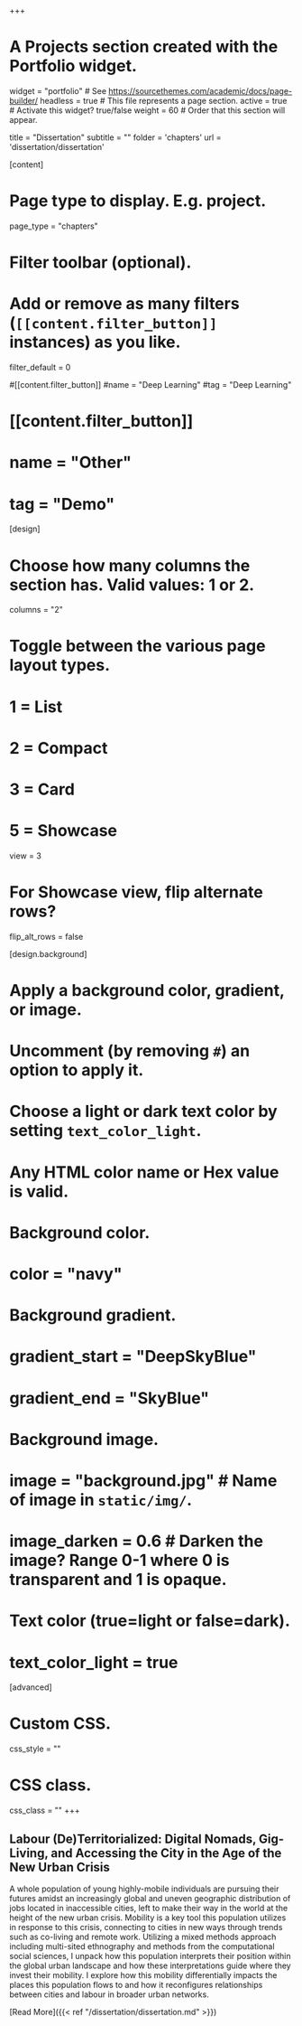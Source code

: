 +++
# A Projects section created with the Portfolio widget.
widget = "portfolio"  # See https://sourcethemes.com/academic/docs/page-builder/
headless = true  # This file represents a page section.
active = true  # Activate this widget? true/false
weight = 60  # Order that this section will appear.

title = "Dissertation"
subtitle = ""
folder = 'chapters'
url = 'dissertation/dissertation'

[content]
  # Page type to display. E.g. project.
  page_type = "chapters"

  # Filter toolbar (optional).
  # Add or remove as many filters (`[[content.filter_button]]` instances) as you like.

  filter_default = 0

   #[[content.filter_button]]
     #name = "Deep Learning"
     #tag = "Deep Learning"

  # [[content.filter_button]]
  #   name = "Other"
  #   tag = "Demo"

[design]
  # Choose how many columns the section has. Valid values: 1 or 2.
  columns = "2"

  # Toggle between the various page layout types.
  #   1 = List
  #   2 = Compact
  #   3 = Card
  #   5 = Showcase
  view = 3

  # For Showcase view, flip alternate rows?
  flip_alt_rows = false

[design.background]
  # Apply a background color, gradient, or image.
  #   Uncomment (by removing `#`) an option to apply it.
  #   Choose a light or dark text color by setting `text_color_light`.
  #   Any HTML color name or Hex value is valid.

  # Background color.
  # color = "navy"

  # Background gradient.
  # gradient_start = "DeepSkyBlue"
  # gradient_end = "SkyBlue"

  # Background image.
  # image = "background.jpg"  # Name of image in `static/img/`.
  # image_darken = 0.6  # Darken the image? Range 0-1 where 0 is transparent and 1 is opaque.

  # Text color (true=light or false=dark).
  # text_color_light = true

[advanced]
 # Custom CSS.
 css_style = ""

 # CSS class.
 css_class = ""
+++
<h2>
Labour (De)Territorialized: Digital Nomads, Gig-Living, and Accessing the City in the Age of the New Urban Crisis
</h2>

A whole population of young highly-mobile individuals are pursuing their futures amidst an increasingly global and uneven geographic distribution of jobs located in inaccessible cities, left to make their way in the world at the height of the new urban crisis. Mobility is a key tool this population utilizes in response to this crisis, connecting to cities in new ways through trends such as co-living and remote work. Utilizing a mixed methods approach including multi-sited ethnography and methods from the computational social sciences, I unpack how this population interprets their position within the global urban landscape and how these interpretations guide where they invest their mobility. I explore how this mobility differentially impacts the places this population flows to and how it reconfigures relationships between cities and labour in broader urban networks.

[Read More]({{< ref "/dissertation/dissertation.md" >}})

